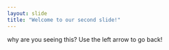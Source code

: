 ```yaml
---
layout: slide
title: "Welcome to our second slide!"
---
```

why are you seeing this? 
Use the left arrow to go back!
